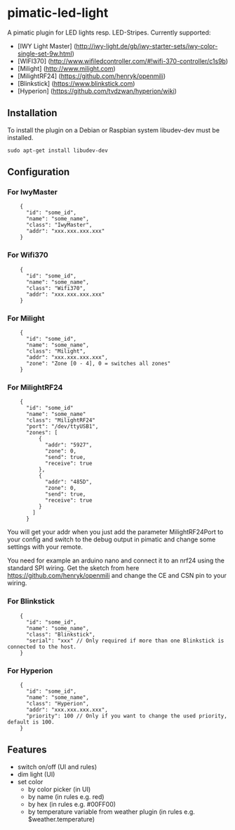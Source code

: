 pimatic-led-light
=======================

A pimatic plugin for LED lights resp. LED-Stripes.
Currently supported:
  - [IWY Light Master] (http://iwy-light.de/gb/iwy-starter-sets/iwy-color-single-set-9w.html)
  - [WIFI370] (http://www.wifiledcontroller.com/#!wifi-370-controller/c1s9b)
  - [Milight] (http://www.milight.com)
  - [MilightRF24] (https://github.com/henryk/openmili)
  - [Blinkstick] (https://www.blinkstick.com)
  - [Hyperion] (https://github.com/tvdzwan/hyperion/wiki)

## Installation

To install the plugin on a Debian or Raspbian system libudev-dev must be installed.

    sudo apt-get install libudev-dev

## Configuration

### For IwyMaster

```
    {
      "id": "some_id",
      "name": "some_name",
      "class": "IwyMaster",
      "addr": "xxx.xxx.xxx.xxx"
    }
```

### For Wifi370

```
    {
      "id": "some_id",
      "name": "some_name",
      "class": "Wifi370",
      "addr": "xxx.xxx.xxx.xxx"
    }
```

### For Milight

```
    {
      "id": "some_id",
      "name": "some_name",
      "class": "Milight",
      "addr": "xxx.xxx.xxx.xxx",
      "zone": "Zone [0 - 4], 0 = switches all zones"
    }
```

### For MilightRF24

```
    {
      "id": "some_id"
      "name": "some_name"
      "class": "MilightRF24"
      "port": "/dev/ttyUSB1",
      "zones": [
          {
            "addr": "5927",
            "zone": 0,
            "send": true,
            "receive": true
          },
          {
            "addr": "485D",
            "zone": 0,
            "send": true,
            "receive": true
          }
        ]
      }
```
You will get your addr when you just add the parameter MilightRF24Port to your config and switch to the debug output in pimatic and change some settings with your remote.

You need for example an arduino nano and connect it to an nrf24 using the standard SPI wiring.
Get the sketch from here https://github.com/henryk/openmili and change the CE and CSN pin to your wiring.

### For Blinkstick

```
    {
      "id": "some_id",
      "name": "some_name",
      "class": "Blinkstick",
      "serial": "xxx" // Only required if more than one Blinkstick is connected to the host.
    }
```

### For Hyperion

```
    {
      "id": "some_id",
      "name": "some_name",
      "class": "Hyperion",
      "addr": "xxx.xxx.xxx.xxx",
      "priority": 100 // Only if you want to change the used priority, default is 100.
    }
```

## Features

- switch on/off (UI and rules)
- dim light (UI)
- set color
  - by color picker (in UI)
  - by name (in rules e.g. red)
  - by hex (in rules e.g. #00FF00)
  - by temperature variable from weather plugin (in rules e.g. $weather.temperature)
